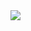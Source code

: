 <img width="auto" src="https://github.com/el-indioBR/Logo.png/blob/master/Logo%20Accept%20Body.jpeg?raw=true">

